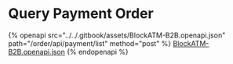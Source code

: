 # Query Payment Order



{% openapi src="../../.gitbook/assets/BlockATM-B2B.openapi.json" path="/order/api/payment/list" method="post" %}
[BlockATM-B2B.openapi.json](../../.gitbook/assets/BlockATM-B2B.openapi.json)
{% endopenapi %}

